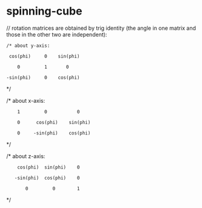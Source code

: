 # spinning-cube

// rotation matrices are obtained by trig identity (the angle in one matrix and those in the other two are independent):

	/* about y-axis:

     cos(phi)     0    sin(phi)
     
        0         1       0
        
    -sin(phi)     0    cos(phi)

  */

  /* about x-axis:

        1         0           0

        0      cos(phi)    sin(phi)

        0     -sin(phi)    cos(phi)

  */

  /* about z-axis:

        cos(phi)  sin(phi)    0

       -sin(phi)  cos(phi)    0

           0         0        1

  */

